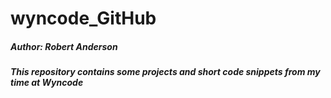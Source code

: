 # wyncode_GitHub
##### Author: Robert Anderson
##### This repository contains some projects and short code snippets from my time at Wyncode
